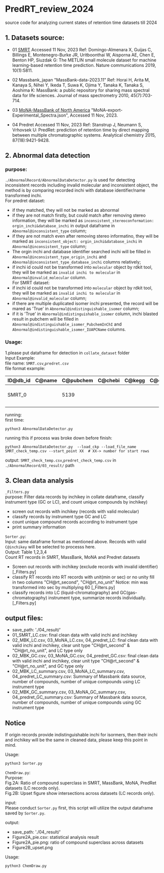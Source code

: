 # PredRT_review_2024
source code for analyzing current states of retention time datasets till 2024

## 1. Datasets source:
- 01 [SMRT](https://doi.org/10.6084/m9.figshare.8038913.)
  Accessed 11 Nov, 2023
  Ref: Domingo-Almenara X, Guijas C, Billings E, Montenegro-Burke JR, Uritboonthai W, Aisporna AE, Chen E, Benton HP, Siuzdak G: The METLIN small molecule dataset for machine learning-based retention time prediction. Nature communications 2019, 10(1):5811.

- 02 Massbank_japan
  "MassBank-data-2023.11"
  Ref: Horai H, Arita M, Kanaya S, Nihei Y, Ikeda T, Suwa K, Ojima Y, Tanaka K, Tanaka S, Aoshima K: MassBank: a public repository for sharing mass spectral data for life sciences. Journal of mass spectrometry 2010, 45(7):703-714.

- 03 [MoNA-MassBank of North America](https://mona.fiehnlab.ucdavis.edu/)
  "MoNA-export-Experimental_Spectra.json", Accessed 11 Nov, 2023.
  
- 04 Predret
  Accessed 11 Nov, 2023
  Ref: Stanstrup J, Neumann S, Vrhovsek U: PredRet: prediction of retention time by direct mapping between multiple chromatographic systems. Analytical chemistry 2015, 87(18):9421-9428.

## 2. Abnormal data detection
### purpose:
`./AbnormalRecord/AbnormalDataDetector.py` is used for detecting inconsistent records including invalid molecular and inconsistent object, the method is by comparing recorded inchi with database identifier/name transformed inchi.    
For predret dataset:
- if they matched, they will not be marked as abnormal
- if they are not match firstly, but could match after removing stereo information, they will be marked as `inconsistent_stereoconformation: orgin_inchi&database_inchi` in output dataframe in `Abnormal@inconsistent_type` column;
- if they are not match even after removing stereo informatino, they will be marked as `inconsistent_object: orgin_inchi&database_inchi` in `Abnormal@inconsistent_type` column;
- The orgin inchi and database identifier searched inchi will be filled in `Abnormal@inconsistent_type_origin_inchi` and `Abnormal@inconsistent_type_database_inchi` columns relatively;
- if inchi id could not be transformed into `molecular` object by rdkit tool, they will be marked as `invalid inchi to molecular` in `Abnormal@invalid_molecular` column.    
For SMRT dataset:
- if inchi id could not be transformed into `molecular` object by rdkit tool, they will be marked as `invalid inchi to molecular` in `Abnormal@invalid_molecular` column;
- if there are multiple duplicated isomer inchi presented, the record will be mared as 'True' in `Abnormal@indistinguishable_isomer` column;
- if it is 'True' in `Abnormal@indistinguishable_isomer` column, inchi blasted result in pubchem will be filled in `Abnormal@indistinguishable_isomer_PubchemInChI` and `Abnormal@indistinguishable_isomer_IUAPCName` columns.
### Usage:
1.please put dataframe for detection in `collate_dataset` folder    
Input Example:     
file name: `SMRT.csv`,`predret.csv`    
file format example:    

| ID@db_id | C@name | C@pubchem | C@chebi | C@kegg | C@cas | C@inchi                                         | C@inchikey                  | CH@rt | CH@rt_second | CH@rt_no_unit | MS@instrument | CHECK@have_origin_inchi | CHECK@have_origin_db_id |
|----------|--------|-----------|---------|--------|-------|-------------------------------------------------|-----------------------------|-------|--------------|---------------|---------------|-------------------------|-------------------------|
| SMRT_0   |        | 5139      |         |        |       | InChI=1S/C3H8N2S/c1-2-6-3(4)5/h2H2,1H3,(H3,4,5) | VFIZBHJTOHUOEK-UHFFFAOYSA-N | 93.5  | 93.5         |               | LC            | yes                     | yes                     |
|          |        |           |         |        |       |                                                 |                             |       |              |               |               |                         |                         |

running:    
first time:
```shell
python3 AbnormalDataDetector.py  
```
running this if process was broke down before finish:    
```shell
python3 AbnormalDataDetector.py  --load_ckp --load_file_name SMRT_check_temp.csv --start_point XX  # XX-> number for start rows
```

output:   `SMRT_check_temp.csv`,`predret_check_temp.csv` in `./AbnormalRecord/03_result/` path

## 3. Clean data analysis
`_Filters.py`       
purpose: Filter data records by inchikey in collate dataframe, classify instrument type (GC or LC),
and count unique compounds by inchikey)    
- screen out records with inchikey (records with valid molecular)
- classify records by instrument type GC and LC
- count unique compound records according to instrument type
- print summary information

`Sorter.py`:    
Input: same dataframe format as mentioned above. Records with valid `C@inchikey` will be selected to processs here.  
Output: Table 1,2,3,4   
Count RT records in SMRT, MassBank, MoNA and Predret datasets    
- Screen out records with inchikey (exclude records with invalid identifier) [_Filters.py]    
- classify RT records into RT records with unit(min or sec) or no unity fill in two columns "CH@rt_second", "CH@rt_no_unit" 
    Notice: min was transformed into sec by multiplying 60
    [_Filters.py]
- classify records into LC (liquid-chromatography) and GC(gas-chromatography) instrument type, summarize records individually.
  [_Filters.py]

output files:
--------------    
- save_path: './04_result/'
- 01_SMRT_LC.csv: final clean data with valid inchi and inchikey
- 02_MBK_LC.csv, 03_MoNA_LC.csv, 04_predret_LC:
  final clean data with valid inchi and inchikey, clear unit type "CH@rt_second" & "CH@rt_no_unit", and LC type only
- 02_MBK_GC.csv, 03_MoNA_GC.csv, 04_predret_GC.csv:
  final clean data with valid inchi and inchikey, clear unit type "CH@rt_second" & "CH@rt_no_unit", and GC type only
- 02_MBK_LC_summary.csv, 03_MoNA_LC_summary.csv, 04_predret_LC_summary.csv:
  Summary of Massbank data source, number of compounds, number of unique compounds using LC instrument type
- 02_MBK_GC_summary.csv, 03_MoNA_GC_summary.csv, 04_predret_GC_summary.csv:
  Summary of Massbank data source, number of compounds, number of unique compounds using GC instrument type

Notice
----------    
If origin records provide indistinguishable inchi for isormers, then their inchi and inchikey will be the same in cleaned data,
please keep this point in mind.

Usage:    
```shell
python3 Sorter.py  
```

`ChemDraw.py`:      
Purpose:    
Fig.2A: Ratio of compound superclass in SMRT, MassBank, MoNA, PredRet datasets (LC records only).   
Fig.2B: Upset figure show intersections across datasets (LC records only).    

input:    
Please conduct  `Sorter.py` first, this script will utilize the output dataframe saved by `Sorter.py`.    

output:    
- save_path: './04_result/'
- Figure2A_pie.csv: statistical analysis result
- Figure2A_pie.png: ratio of compound superclass across datasets
- Figure2B_upset.png

Usage:    
```shell
python3 ChemDraw.py  
```
